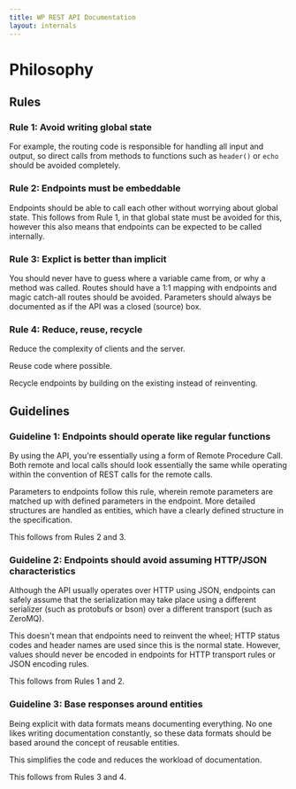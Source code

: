 ```yaml
---
title: WP REST API Documentation
layout: internals
---
```


Philosophy
==========

Rules
-----

### Rule 1: Avoid writing global state

  For example, the routing code is responsible for handling all input and output,
  so direct calls from methods to functions such as `header()` or `echo` should
  be avoided completely.

### Rule 2: Endpoints must be embeddable

  Endpoints should be able to call each other without worrying about global state.
  This follows from Rule 1, in that global state must be avoided for this, however
  this also means that endpoints can be expected to be called internally.

### Rule 3: Explict is better than implicit

  You should never have to guess where a variable came from, or why a method was
  called. Routes should have a 1:1 mapping with endpoints and magic catch-all
  routes should be avoided. Parameters should always be documented as if the API
  was a closed (source) box.

### Rule 4: Reduce, reuse, recycle

  Reduce the complexity of clients and the server.

  Reuse code where possible.

  Recycle endpoints by building on the existing instead of reinventing.


Guidelines
----------

### Guideline 1: Endpoints should operate like regular functions

  By using the API, you're essentially using a form of Remote Procedure Call.
  Both remote and local calls should look essentially the same while operating
  within the convention of REST calls for the remote calls.

  Parameters to endpoints follow this rule, wherein remote parameters are
  matched up with defined parameters in the endpoint. More detailed structures
  are handled as entities, which have a clearly defined structure in
  the specification.

  This follows from Rules 2 and 3.

### Guideline 2: Endpoints should avoid assuming HTTP/JSON characteristics

  Although the API usually operates over HTTP using JSON, endpoints can safely
  assume that the serialization may take place using a different serializer
  (such as protobufs or bson) over a different transport (such as ZeroMQ).

  This doesn't mean that endpoints need to reinvent the wheel; HTTP status codes
  and header names are used since this is the normal state. However, values
  should never be encoded in endpoints for HTTP transport rules or JSON encoding
  rules.

  This follows from Rules 1 and 2.

### Guideline 3: Base responses around entities

  Being explicit with data formats means documenting everything. No one likes
  writing documentation constantly, so these data formats should be based around
  the concept of reusable entities.

  This simplifies the code and reduces the workload of documentation.

  This follows from Rules 3 and 4.
